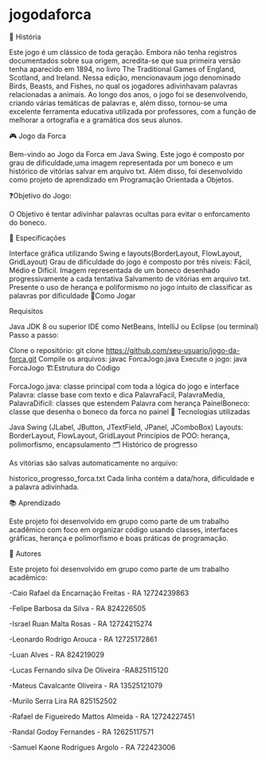 # jogodaforca


📜 História

Este jogo é um clássico de toda geração. Embora não tenha registros documentados sobre sua origem, acredita-se que sua primeira versão tenha aparecido em 1894, no livro The Traditional Games of England, Scotland, and Ireland. Nessa edição, mencionavaum jogo denominado Birds, Beasts, and Fishes, no qual os jogadores adivinhavam palavras relacionadas a animais. Ao longo dos anos, o jogo foi se desenvolvendo, criando várias temáticas de palavras e, além disso, tornou-se uma excelente ferramenta educativa utilizada por professores, com a função de melhorar a ortografia e a gramática dos seus alunos.

🎮 Jogo da Forca

Bem-vindo ao Jogo da Forca em Java Swing. Este jogo é composto por grau de dificuldade,uma imagem representada por um boneco e um histórico de vitórias salvar em arquivo txt. Além disso, foi desenvolvido como projeto de aprendizado em Programação Orientada a Objetos.

❓Objetivo do Jogo:

O Objetivo é tentar adivinhar palavras ocultas para evitar o enforcamento do boneco.

🧠 Especificações

Interface gráfica utilizando Swing e layouts(BorderLayout, FlowLayout, GridLayout)
Grau de dificuldade do jogo é composto por três niveis: Fácil, Médio e Dificil.
Imagem representada de um boneco desenhado progressivamente a cada tentativa
Salvamento de vitórias em arquivo txt.
Presente o uso de herança e poliformismo no jogo intuito de classificar as palavras por dificuldade
🚀Como Jogar

Requisitos

Java JDK 8 ou superior
IDE como NetBeans, IntelliJ ou Eclipse (ou terminal)
Passo a passo:

Clone o repositório:
git clone https://github.com/seu-usuario/jogo-da-forca.git
Compile os arquivos:
javac ForcaJogo.java
Execute o jogo:
java ForcaJogo
🏗️Estrutura do Código

ForcaJogo.java: classe principal com toda a lógica do jogo e interface
Palavra: classe base com texto e dica
PalavraFacil, PalavraMedia, PalavraDificil: classes que estendem Palavra com herança
PainelBoneco: classe que desenha o boneco da forca no painel
🧰 Tecnologias utilizadas

Java
Swing (JLabel, JButton, JTextField, JPanel, JComboBox)
Layouts: BorderLayout, FlowLayout, GridLayout
Princípios de POO: herança, polimorfismo, encapsulamento
🗂 Histórico de progresso

As vitórias são salvas automaticamente no arquivo:

historico_progresso_forca.txt
Cada linha contém a data/hora, dificuldade e a palavra adivinhada.

📚 Aprendizado

Este projeto foi desenvolvido em grupo como parte de um trabalho acadêmico com foco em organizar código usando classes, interfaces gráficas, herança e polimorfismo e boas práticas de programação.

👥 Autores

Este projeto foi desenvolvido em grupo como parte de um trabalho acadêmico:

-Caio Rafael da Encarnação Freitas - RA 12724239863

-Felipe Barbosa da Silva - RA 824226505

-Israel Ruan Malta Rosas - RA 12724215274

-Leonardo Rodrigo Arouca - RA 12725172861

-Luan Alves - RA 824219029

-Lucas Fernando silva De Oliveira -RA825115120

-Mateus Cavalcante Oliveira - RA 13525121079

-Murilo Serra Lira RA 825152502

-Rafael de Figueiredo Mattos Almeida - RA 12724227451

-Randal Godoy Fernandes - RA 12625117571

-Samuel Kaone Rodrigues Argolo - RA 722423006
